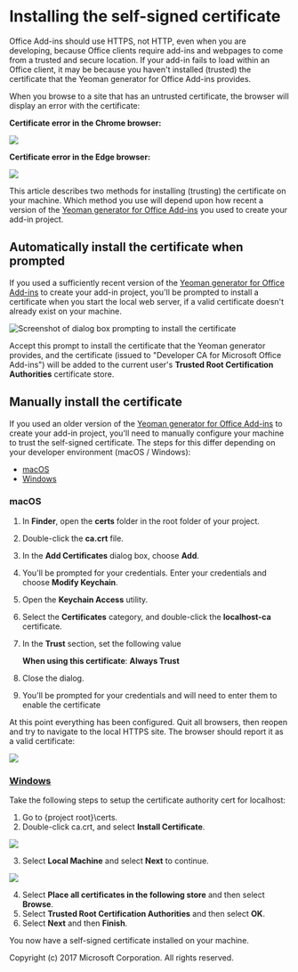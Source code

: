 # Installing the self-signed certificate

Office Add-ins should use HTTPS, not HTTP, even when you are developing, because Office clients require add-ins and webpages to come from a trusted and secure location. If your add-in fails to load within an Office client, it may be because you haven't installed (trusted) the certificate that the Yeoman generator for Office Add-ins provides. 

When you browse to a site that has an untrusted certificate, the browser will display an error with the certificate:

**Certificate error in the Chrome browser:**
  
  ![](assets/ssl-chrome-error.png)

**Certificate error in the Edge browser:**

  ![](assets/ssl-edge-error.png)

This article describes two methods for installing (trusting) the certificate on your machine. Which method you use will depend upon how recent a version of the [Yeoman generator for Office Add-ins](https://github.com/OfficeDev/generator-office) you used to create your add-in project.

## Automatically install the certificate when prompted

If you used a sufficiently recent version of the [Yeoman generator for Office Add-ins](https://github.com/OfficeDev/generator-office) to create your add-in project, you'll be prompted to install a certificate when you start the local web server, if a valid certificate doesn't already exist on your machine.

![Screenshot of dialog box prompting to install the certificate]()

Accept this prompt to install the certificate that the Yeoman generator provides, and the certificate (issued to "Developer CA for Microsoft Office Add-ins") will be added to the current user's **Trusted Root Certification Authorities** certificate store.

## Manually install the certificate
   
If you used an older version of the [Yeoman generator for Office Add-ins](https://github.com/OfficeDev/generator-office) to create your add-in project, you'll need to manually configure your machine to trust the self-signed certificate. The steps for this differ depending on your developer environment (macOS / Windows):

  * [macOS](#macOS)
  * [Windows](#windows)

### macOS

1. In **Finder**, open the **certs** folder in the root folder of your project.
2. Double-click the **ca.crt** file.
3. In the **Add Certificates** dialog box, choose **Add**. 
4. You'll be prompted for your credentials. Enter your credentials and choose **Modify Keychain**.
5. Open the **Keychain Access** utility.
6. Select the **Certificates** category, and double-click the **localhost-ca** certificate.
7. In the **Trust** section, set the following value
    
    **When using this certificate**: **Always Trust**
    
8. Close the dialog.
9. You'll be prompted for your credentials and will need to enter them to enable the certificate
   
At this point everything has been configured. Quit all browsers, then reopen and try to navigate to the local HTTPS site. The browser should report it as a valid certificate:

  ![](assets/ssl-chrome-good.png)

### [Windows](https://technet.microsoft.com/en-us/library/cc754841.aspx)

Take the following steps to setup the certificate authority cert for localhost:

1.	Go to {project root}\certs.
2.	Double-click ca.crt, and select **Install Certificate**.
       
  ![](assets/ssl-ie-04.png)

3.	Select **Local Machine** and select **Next** to continue.

  ![](assets/ssl-ie-05.png)

4.	Select **Place all certificates in the following store** and then select **Browse**.
5.	Select **Trusted Root Certification Authorities** and then select **OK**.
6.	Select **Next** and then **Finish**.

You now have a self-signed certificate installed on your machine.

Copyright (c) 2017 Microsoft Corporation. All rights reserved.
